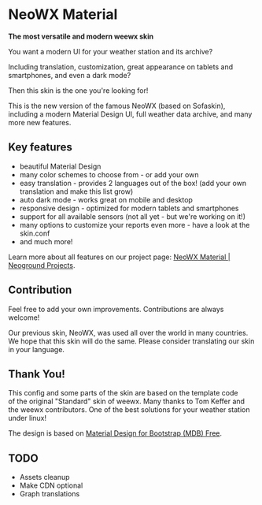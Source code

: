 # NeoWX Material
**The most versatile and modern weewx skin**

You want a modern UI for your weather station and its archive?

Including translation, customization, great appearance on tablets and 
smartphones, and even a dark mode?

Then this skin is the one you're looking for!

This is the new version of the famous NeoWX (based on Sofaskin), 
including a modern Material Design UI, full weather data archive, and many more new features.

## Key features

- beautiful Material Design
- many color schemes to choose from - or add your own
- easy translation - provides 2 languages out of the box! (add your own translation and make this list grow)
- auto dark mode - works great on mobile and desktop
- responsive design - optimized for modern tablets and smartphones
- support for all available sensors (not all yet - but we're working on it!)
- many options to customize your reports even more - have a look at the skin.conf
- and much more!

Learn more about all features on our project page: 
[NeoWX Material | Neoground Projects](https://projects.neoground.com/neowx-material).

## Contribution

Feel free to add your own improvements. Contributions are always welcome!

Our previous skin, NeoWX, was used all over the world in many countries.
We hope that this skin will do the same. Please consider translating our skin 
in your language.

## Thank You!

This config and some parts of the skin are based on the template code      
of the original "Standard" skin of weewx. Many thanks to Tom Keffer and     
the weewx contributors. One of the best solutions for your weather station under linux!

The design is based on [Material Design for Bootstrap (MDB) Free](https://mdbootstrap.com).

## TODO

- Assets cleanup
- Make CDN optional
- Graph translations
